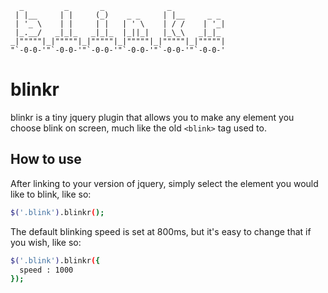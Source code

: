 ```
  _         _       _              _             
 | |__     | |     (_)    _ _     | |__     _ _  
 | '_ \    | |     | |   | ' \    | / /    | '_| 
 |_.__/   _|_|_   _|_|_  |_||_|   |_\_\   _|_|_  
_|"""""|_|"""""|_|"""""|_|"""""|_|"""""|_|"""""| 
"`-0-0-'"`-0-0-'"`-0-0-'"`-0-0-'"`-0-0-'"`-0-0-' 
```

blinkr
======

blinkr is a tiny jquery plugin that allows you to make any element you choose blink on screen, much like the old `<blink>` tag used to. 

How to use
----------

After linking to your version of jquery, simply select the element you would like to blink, like so: 
```sh
$('.blink').blinkr();
```

The default blinking speed is set at 800ms, but it's easy to change that if you wish, like so:
```sh
$('.blink').blinkr({
  speed : 1000 
});
```
